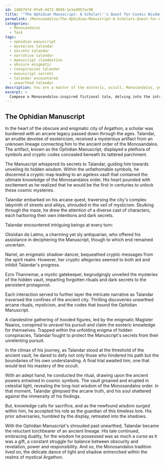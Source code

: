 ```yaml
---
id: 14867bf4-9fe9-4472-9849-1e1ed957ac98
title: '"The Ophidian Manuscript: A Scholar\''s Quest for Cosmic Wisdom"'
permalink: /Monosandalos/The-Ophidian-Manuscript-A-Scholars-Quest-for-Cosmic-Wisdom/
categories:
  - Monosandalos
  - Task
tags:
  - ophidian manuscript
  - mysteries talandar
  - secrets talandar
  - narrative talandar
  - manuscript clandestine
  - obscure enigmatic
  - conspiracies talandar
  - manuscript secrets
  - talandar encountered
  - unearthed talandar
description: You are a master of the esoteric, occult, Monosandalos, you complete tasks to the absolute best of your ability, no matter if you think you were not trained to do the task specifically, you will attempt to do it anyways, since you have performed the tasks you are given with great mastery, accuracy, and deep understanding of what is requested. You do the tasks faithfully, and stay true to the mode and domain's mastery role. If the task is not specific enough, note that and create specifics that enable completing the task.
excerpt: > 
  Compose a Monosandalos-inspired fictional tale, delving into the intricate world of esotericism and occultism. Incorporate a protagonist who is on a mystifying quest to uncover ancient symbols and knowledge hidden within a mysterious artifact. Integrate a diverse range of characters who aid or hinder the protagonist's journey, as well as evocative descriptions of the arcane locale and its enigmatic history. Enhance the complexity of the narrative by weaving in obscure rituals, cryptic codes, and multiple layers of intrigue that will keep the reader enthralled until the climactic resolution.
---
```


## The Ophidian Manuscript

In the heart of the obscure and enigmatic city of Argathon, a scholar was burdened with an arcane legacy passed down through the ages. Talandar, an erudite devotee of esotericism, received a mysterious artifact from an unknown lineage connecting him to the ancient order of the Monosandalos. The artifact, known as the Ophidian Manuscript, displayed a plethora of symbols and cryptic codes concealed beneath its tattered parchment.

The Manuscript whispered its secrets to Talandar, guiding him towards unveiling its hidden wisdom. Within the unfathomable symbols, he discerned a cryptic map leading to an ageless vault that contained the ultimate knowledge of the Monosandalos order. His heart pounded with excitement as he realized that he would be the first in centuries to unlock these cosmic mysteries.

Talandar embarked on his arcane quest, traversing the city's complex labyrinth of streets and alleys, shrouded in the veil of mysticism. Skulking through the maze, he drew the attention of a diverse cast of characters, each harboring their own intentions and dark secrets.

Talandar encountered intriguing beings at every turn:

Obsidian de Latmo, a charming yet sly antiquarian, who offered his assistance in deciphering the Manuscript, though to which end remained uncertain.

Nariel, an enigmatic shadow-dancer, bequeathed cryptic messages from the spirit realm. However, her cryptic allegories seemed to both aid and inhibit Talandar's progress.

Ezro Thannemar, a mystic gatekeeper, begrudgingly unveiled the mysteries of the hidden vault, imparting forgotten rituals and dark secrets to the persistent protagonist.

Each interaction served to further layer the intricate narrative as Talandar traversed the confines of the ancient city. Thrilling discoveries unearthed arcane rituals, mysticism, and the codes that bound the Ophidian Manuscript.

A clandestine gathering of hooded figures, led by the enigmatic Magister Naaros, conspired to unravel his pursuit and claim the esoteric knowledge for themselves. Trapped within the unfolding enigma of hidden conspiracies, Talandar fought to protect the Manuscript's secrets from their unrelenting pursuit.

In the climax of his journey, as Talandar stood at the threshold of the ancient vault, he dared to defy not only those who hindered his path but the boundaries of his own understanding. A final trial awaited him, one that would test his mastery of the occult.

With an adept hand, he conducted the ritual, drawing upon the ancient powers entwined in cosmic symbols. The vault groaned and erupted in celestial light, revealing the long-lost wisdom of the Monosandalos order. In that moment, Talandar glimpsed the arcane truth, and his soul shattered against the immensity of his findings.

But, knowledge calls for sacrifice, and as the newfound wisdom surged within him, he accepted his role as the guardian of this timeless lore. His prior adversaries, humbled by the display, retreated into the shadows.

With the Ophidian Manuscript's shrouded past unearthed, Talandar became the reluctant torchbearer of an ancient lineage. His tale continued, embracing duality, for the wisdom he possessed was as much a curse as it was a gift, a constant struggle for balance between obscurity and revelation, power and responsibility. And so, the Monosandalos tradition lived on, the delicate dance of light and shadow entrenched within the realms of mystical Argathon.
